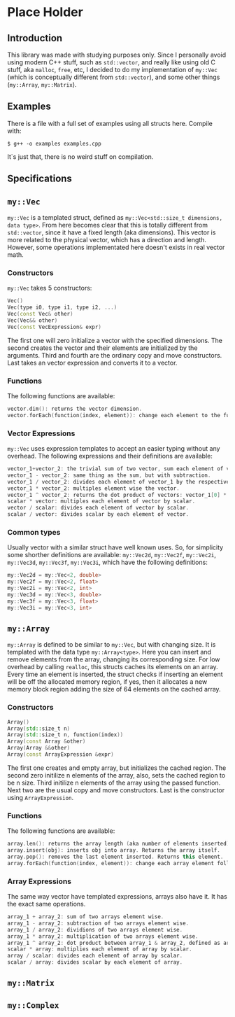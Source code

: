 # Place Holder
## Introduction
This library was made with studying purposes only.
Since I personally avoid using modern C++ stuff, such as `std::vector`, and really like using old C stuff, aka `malloc`,
`free`, etc, I decided to do my implementation of `my::Vec` (which is conceptually different from `std::vector`), and
some other things (`my::Array`, `my::Matrix`).

## Examples
There is a file with a full set of examples using all structs here. Compile with:
```console
$ g++ -o examples examples.cpp
```
It`s just that, there is no weird stuff on compilation.

## Specifications
## `my::Vec`
`my::Vec` is a templated struct, defined as `my::Vec<std::size_t dimensions, data type>`. From here becomes clear that
this is totally different from `std::vector`, since it have a fixed length (aka dimensions). This vector is more related
to the physical vector, which has a direction and length. However, some operations implementated here doesn't exists in
real vector math.
### Constructors
`my::Vec` takes 5 constructors:
```c++
Vec()
Vec(type i0, type i1, type i2, ...)
Vec(const Vec& other)
Vec(Vec&& other)
Vec(const VecExpression& expr)
```
  
The first one will zero initialize a vector with the specified dimensions.
The second creates the vector and their elements are initialized by the arguments.
Third and fourth are the ordinary copy and move constructors.
Last takes an vector expression and converts it to a vector.
### Functions
The following functions are available:
```c++
vector.dim(): returns the vector dimension.
vector.forEach(function(index, element)): change each element to the functions returning value. Returns the vector itself.
```

### Vector Expressions
`my::Vec` uses expression templates to accept an easier typing without any overhead. The following expressions and their definitions are available:
```c++
vector_1+vector_2: the trivial sum of two vector, sum each element of vector_1 with the respective element on vector_2.
vector_1 - vector_2: same thing as the sum, but with subtraction.
vector_1 / vector_2: divides each element of vector_1 by the respective element on vector_2.
vector_1 * vector_2: multiples element wise the vector.
vector_1 ^ vector_2: returns the dot product of vectors: vector_1[0] * vector_2[0] + vector_1[1] * vector_2[1]+....
scalar * vector: multiples each element of vector by scalar.
vector / scalar: divides each element of vector by scalar.
scalar / vector: divides scalar by each element of vector.
```
  
### Common types
Usually vector with a similar struct have well known uses. So, for simplicity some shorther definitions are available: `my::Vec2d`, `my::Vec2f`, `my::Vec2i`, `my::Vec3d`, `my::Vec3f`, `my::Vec3i`, which have the following definitions:
```c++
my::Vec2d = my::Vec<2, double>
my::Vec2f = my::Vec<2, float>
my::Vec2i = my::Vec<2, int>
my::Vec3d = my::Vec<3, double>
my::Vec3f = my::Vec<3, float>
my::Vec3i = my::Vec<3, int>
```

## `my::Array`
`my::Array` is defined to be similar to `my::Vec`, but with changing size. It is templated with the data type
`my::Array<type>`. Here you can insert and remove elements from the array, changing its corresponding size.
For low overhead by calling `realloc`, this structs caches its elements on an array.
Every time an element is inserted, the struct checks if inserting an element will be off the allocated memory
region, if yes, then it allocates a new memory block region adding the size of 64 elements on the cached array.
### Constructors
```c++
Array()
Array(std::size_t n)
Array(std::size_t n, function(index))
Array(const Array &other)
Array(Array &&other)
Array(const ArrayExpression &expr)
```
The first one creates and empty array, but initializes the cached region.
The second zero initilize n elements of the array, also, sets the cached region to be n size.
Third initilize n elements of the array using the passed function.
Next two are the usual copy and move constructors.
Last is the constructor using `ArrayExpression`.

### Functions
The following functions are available:
```c++
array.len(): returns the array length (aka number of elements inserted).
array.insert(obj): inserts obj into array. Returns the array itself.
array.pop(): removes the last element inserted. Returns this element.
array.forEach(function(index, element)): change each array element following the function. Returns the array itself.
```

### Array Expressions
The same way vector have templated expressions, arrays also have it. It has the exact same operations.
```c++
array_1 + array_2: sum of two arrays element wise.
array_1 - array_2: subtraction of two arrays element wise.
array_1 / array_2: dividions of two arrays element wise.
array_1 * array_2: multiplication of two arrays element wise.
array_1 ^ array_2: dot product between array_1 & array_2, defined as array_1[0] * array_2[0] + array_1[1] * array_2[1]+...
scalar * array: multiplies each element of array by scalar.
array / scalar: divides each element of array by scalar.
scalar / array: divides scalar by each element of array.
```

## `my::Matrix`
## `my::Complex`